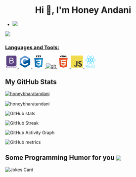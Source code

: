 <h1 align="center">Hi 👋, I'm Honey Andani</h1>

 


<!-- - ⚡ Fun fact: ... luv to design web pages😎but hate coding🥱.... -->
-  <a href="https://www.instagram.com/_sweet106_/"><img src="https://img.shields.io/badge/honeybharatandani-E4405F?style=for-the-badge&logo=instagram&logoColor=violet"/>
 
 
 
<!--  <img src="https://media.tenor.com/images/d1d7f6ef9cf24497a9d61b0a83a0f50e/tenor.gif" width="250" /> <hr> -->
 
 
<img src="https://64.media.tumblr.com/14f296b2d81f9a2b9e191d82128de36d/tumblr_inline_pj8gz5hoXz1ro5idi_500.gifv" width="350" />
 
 
 <h3 align="left">Languages and Tools:</h3>
 
 <p align="left"> 
<!--   <a href="https://babeljs.io/" target="_blank"><img src="https://www.vectorlogo.zone/logos/babeljs/babeljs-icon.svg" alt="babel" width="40" height="40"/> </a>  -->
  <a href="https://getbootstrap.com" target="_blank"> <img src="https://raw.githubusercontent.com/devicons/devicon/master/icons/bootstrap/bootstrap-plain-wordmark.svg" alt="bootstrap" width="40" height="40"/> </a> 
  <a href="https://www.cprogramming.com/" target="_blank"> <img src="https://raw.githubusercontent.com/devicons/devicon/master/icons/c/c-original.svg" alt="c" width="40" height="40"/> </a> 
<!--   <a href="https://www.w3schools.com/cpp/" target="_blank"> <img src="https://raw.githubusercontent.com/devicons/devicon/master/icons/cplusplus/cplusplus-original.svg" alt="cplusplus" width="40" height="40"/> </a>  -->
  <a href="https://www.w3schools.com/css/" target="_blank"> <img src="https://raw.githubusercontent.com/devicons/devicon/master/icons/css3/css3-original-wordmark.svg" alt="css3" width="40" height="40"/> </a> 
<!--   <a href="https://firebase.google.com/" target="_blank"> <img src="https://www.vectorlogo.zone/logos/firebase/firebase-icon.svg" alt="firebase" width="40" height="40"/> </a> -->
  <a href="https://git-scm.com/" target="_blank"> <img src="https://www.vectorlogo.zone/logos/git-scm/git-scm-icon.svg" alt="git" width="40" height="40"/> </a> 
  <a href="https://www.w3.org/html/" target="_blank"> <img src="https://raw.githubusercontent.com/devicons/devicon/master/icons/html5/html5-original-wordmark.svg" alt="html5" width="40" height="40"/> </a> 
<!--   <a href="https://www.adobe.com/in/products/illustrator.html" target="_blank"> <img src="https://www.vectorlogo.zone/logos/adobe_illustrator/adobe_illustrator-icon.svg" alt="illustrator" width="40" height="40"/> </a> -->
  <a href="https://developer.mozilla.org/en-US/docs/Web/JavaScript" target="_blank"> <img src="https://raw.githubusercontent.com/devicons/devicon/master/icons/javascript/javascript-original.svg" alt="javascript" width="40" height="40"/> </a> 
<!--   <a href="https://www.linux.org/" target="_blank"> <img src="https://raw.githubusercontent.com/devicons/devicon/master/icons/linux/linux-original.svg" alt="linux" width="40" height="40"/> </a> -->
  <a href="https://reactjs.org/" target="_blank"> <img src="https://raw.githubusercontent.com/devicons/devicon/master/icons/react/react-original-wordmark.svg" alt="react" width="40" height="40"/> </a> 
<!--   <a href="https://redux.js.org" target="_blank"> <img src="https://raw.githubusercontent.com/devicons/devicon/master/icons/redux/redux-original.svg" alt="redux" width="40" height="40"/> </a> -->
<!--  <a href="https://www.adobe.com/products/xd.html" target="_blank"> <img src="https://cdn.worldvectorlogo.com/logos/adobe-xd.svg" alt="xd" width="40" height="40"/> </a> </p>
 -->
<h2> My GitHub Stats </h2>

<p align="left"> <a href="https://github.com/honeybharatandani"><img src="https://github-profile-trophy.vercel.app/?username=honeybharatandani&theme=onedark" alt="honeybharatandani" /></a> </p>

<p><img align="center" src="https://github-readme-stats.vercel.app/api/top-langs?username=honeybharatandani&show_icons=true&locale=en&layout=compact&&theme=highcontrast" alt="honeybharatandani" /></p>


![GitHub stats](https://github-readme-stats.vercel.app/api?username=honeybharatandani&show_icons=true&count_private=true&&theme=highcontrast)  

![GitHub Streak](https://github-readme-streak-stats.herokuapp.com/?user=honeybharatandani&theme=highcontrast)

![GitHub Activity Graph](https://activity-graph.herokuapp.com/graph?username=honeybharatandani&bg_color=000000&color=4fff67&line=4fff67&point=ffffff&area=true&hide_border=true)  

![GitHub metrics](https://metrics.lecoq.io/honeybharatandani)  
<h2> Some Programming Humor for you <img align ='center' src='https://media2.giphy.com/media/UQDSBzfyiBKvgFcSTw/giphy.gif?cid=ecf05e47p3cd513axbek3f56ti3jzizq8hincw20jauyyfyw&rid=giphy.gif' width = '75px'></h2>

![Jokes Card](https://readme-jokes.vercel.app/api?theme=dark)
